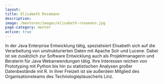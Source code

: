 ```yaml
---
layout:
title: Elisabeth Rosemann
description: 
image: /mentoren/images/elisabeth-rosemann.jpg
page-category: mentor
active: true
---
```


In der Java Enterprise Entwicklung tätig, spezialisiert Elisabeth sich auf die Verarbeitung von unstrukturierten Daten mit Apache Solr und Lucene. Dabei ist sie zusätzlich zur Software Entwicklung auch als Projektmanagerin und Beraterin für Java Webanwendungen tätig. Ihre Interessen reichen von Prototyping mit Python bis hin zu statistischen Analysen großer Datenbestände mit R. In ihrer Freizeit ist sie außerdem Mitglied des Organisationsteams des Technologieplauscherls Linz.

